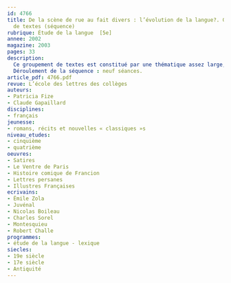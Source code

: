 ```yaml
---
id: 4766
title: De la scène de rue au fait divers : l’évolution de la langue?. Groupement
  de textes (séquence)
rubrique: Étude de la langue  [5e]
annee: 2002
magazine: 2003
pages: 33
description: 
  Ce groupement de textes est constitué par une thématique assez large, celle de la ville et de sa description, incluant des scènes dont la ville est parfois le théâtre. Il permet de lire des textes dans une diachronie elle aussi assez large, qui amènera des confrontations sur le plan linguistique. En cinquième ou en quatrième, c’est à propos du lexique que l’on peut le mieux analyser l’évolution de la langue : cet article saisit donc l’occasion de revenir sur la question de l’origine de la langue française. L’étude d’un extrait du « Ventre de Paris » d’Émile Zola conduit à la mise en place de la thématique des « scènes de rue ». Un saut dans le temps qui fait remonter au XVIIe siècle avec un extrait de l’« Histoire comique de Francion », de Charles Sorel, permet de revenir sur la dimension narrative, sur les différents outils linguistiques et lexicaux mis en œuvre dans ces « scènes de rue » ; mais il permet surtout de problématiser la dimension historique de la langue. Il s’agit de montrer que la langue évolue, se transforme au fil du temps, que les règles syntaxiques, orthographiques ne sont pas immuables. Par ailleurs, le vocabulaire témoigne d’un passé révolu, d’une organisation sociale différente de la nôtre. Les textes de Boileau et de Montesquieu sont les supports choisis pour traiter de cette dimension historique. Enfin, l’étude d’une plainte datant de juillet 1614, extraite d’un dossier judiciaire, reprend toutes les analyses précédentes et conduit au problème générique de l’écriture du fait divers. L’étude de quelques faits divers issus de quotidiens d’aujourd’hui complète cette étude de genre.
  Déroulement de la séquence : neuf séances.
article_pdf: 4766.pdf
revue: L’école des lettres des collèges
auteurs:
- Patricia Fize
- Claude Gapaillard
disciplines:
- français
jeunesse:
- romans, récits et nouvelles « classiques »s
niveau_etudes:
- cinquième
- quatrième
oeuvres:
- Satires
- Le Ventre de Paris
- Histoire comique de Francion
- Lettres persanes
- Illustres Françaises
ecrivains:
- Émile Zola
- Juvénal
- Nicolas Boileau
- Charles Sorel
- Montesquieu
- Robert Challe
programmes:
- étude de la langue - lexique
siecles:
- 19e siècle
- 17e siècle
- Antiquité
---
```

